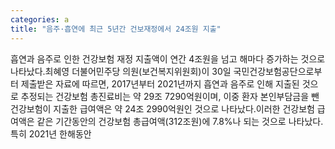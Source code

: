 ```yaml
---
categories: a
title: "음주·흡연에 최근 5년간 건보재정에서 24조원 지출"
---
```

흡연과 음주로 인한 건강보험 재정 지출액이 연간 4조원을 넘고 해마다 증가하는 것으로 나타났다.최혜영 더불어민주당 의원(보건복지위원회)이 30일 국민건강보험공단으로부터 제출받은 자료에 따르면, 2017년부터 2021년까지 흡연과 음주로 인해 지출된 것으로 추정되는 건강보험 총진료비는 약 29조 7290억원이며, 이중 환자 본인부담금을 뺀 건강보험이 지출한 급여액은 약 24조 2990억원인 것으로 나타났다.이러한 건강보험 급여액은 같은 기간동안의 건강보험 총급여액(312조원)에 7.8%나 되는 것으로 나타났다.특히 2021년 한해동안